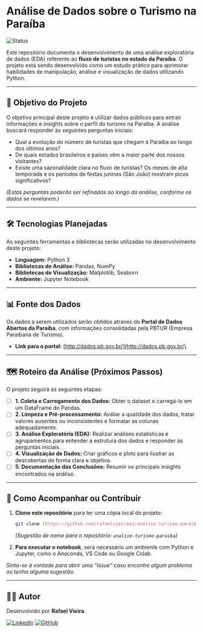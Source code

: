 # Análise de Dados sobre o Turismo na Paraíba

![Status](https://img.shields.io/badge/status-em%20andamento-yellow?style=for-the-badge)

Este repositório documenta o desenvolvimento de uma análise exploratória de dados (EDA) referente ao **fluxo de turistas no estado da Paraíba**. O projeto está sendo desenvolvido como um estudo prático para aprimorar habilidades de manipulação, análise e visualização de dados utilizando Python.

---

## 🎯 Objetivo do Projeto

O objetivo principal deste projeto é utilizar dados públicos para extrair informações e insights sobre o perfil do turismo na Paraíba. A análise buscará responder às seguintes perguntas iniciais:

* Qual a evolução do número de turistas que chegam à Paraíba ao longo dos últimos anos?
* De quais estados brasileiros e países vêm a maior parte dos nossos visitantes?
* Existe uma sazonalidade clara no fluxo de turistas? Os meses de alta temporada e os períodos de festas juninas (São João) mostram picos significativos?

*(Estas perguntas poderão ser refinadas ao longo da análise, conforme os dados se revelarem.)*

---

## 🛠️ Tecnologias Planejadas

As seguintes ferramentas e bibliotecas serão utilizadas no desenvolvimento deste projeto:

* **Linguagem:** Python 3
* **Bibliotecas de Análise:** Pandas, NumPy
* **Bibliotecas de Visualização:** Matplotlib, Seaborn
* **Ambiente:** Jupyter Notebook

---

## 📊 Fonte dos Dados

Os dados a serem utilizados serão obtidos através do **Portal de Dados Abertos da Paraíba**, com informações consolidadas pela PBTUR (Empresa Paraibana de Turismo).

* **Link para o portal:** [http://dados.pb.gov.br/](http://dados.pb.gov.br/)

---

## 🗺️ Roteiro da Análise (Próximos Passos)

O projeto seguirá as seguintes etapas:

-   [ ] **1. Coleta e Carregamento dos Dados:** Obter o dataset e carregá-lo em um DataFrame do Pandas.
-   [ ] **2. Limpeza e Pré-processamento:** Avaliar a qualidade dos dados, tratar valores ausentes ou inconsistentes e formatar as colunas adequadamente.
-   [ ] **3. Análise Exploratória (EDA):** Realizar análises estatísticas e agrupamentos para entender a estrutura dos dados e responder às perguntas iniciais.
-   [ ] **4. Visualização de Dados:** Criar gráficos e plots para ilustrar as descobertas de forma clara e objetiva.
-   [ ] **5. Documentação das Conclusões:** Resumir os principais insights encontrados na análise.

---

## 🚀 Como Acompanhar ou Contribuir

1.  **Clone este repositório** para ter uma cópia local do projeto:
    ```bash
    git clone [https://github.com/rafaelvieiraa1/analise-turismo-paraiba.git](https://github.com/rafaelvieiraa1/analise-turismo-paraiba.git)
    ```
    *(Sugestão de nome para o repositório: `analise-turismo-paraiba`)*

2.  **Para executar o notebook**, será necessário um ambiente com Python e Jupyter, como o Anaconda, VS Code ou Google Colab.

*Sinta-se à vontade para abrir uma "Issue" caso encontre algum problema ou tenha alguma sugestão.*

---

## 👨‍💻 Autor

Desenvolvido por **Rafael Vieira**.

[![LinkedIn](https://img.shields.io/badge/LinkedIn-0077B5?style=for-the-badge&logo=linkedin&logoColor=white)](https://www.linkedin.com/in/rafaelvieiraa1/)
[![GitHub](https://img.shields.io/badge/GitHub-181717?style=for-the-badge&logo=github&logoColor=white)](https://github.com/rafaelvieiraa1)
